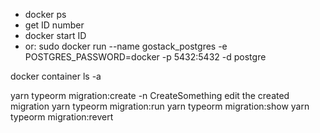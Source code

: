 - docker ps
- get ID number
- docker start ID
- or: sudo docker run --name gostack_postgres -e POSTGRES_PASSWORD=docker -p 5432:5432 -d postgre

docker container ls -a

yarn typeorm migration:create -n CreateSomething
	edit the created migration
yarn typeorm migration:run
yarn typeorm migration:show
yarn typeorm migration:revert
